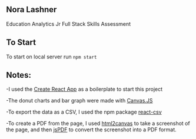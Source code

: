 ## Nora Lashner
Education Analytics Jr Full Stack Skills Assessment


##  To Start
To start on local server run `npm start`

## Notes:

-I used the [Create React App](https://github.com/facebook/create-react-app) as a boilerplate to start this project

-The donut charts and bar graph were made with [Canvas.JS](https://canvasjs.com/)

-To export the data as a CSV, I used the npm package [react-csv](https://www.npmjs.com/package/react-csv)

-To create a PDF from the page, I used [html2canvas](http://html2canvas.hertzen.com/) to take a screenshot of the page, and then [jsPDF](https://parall.ax/products/jspdf) to convert the screenshot into a PDF format.
